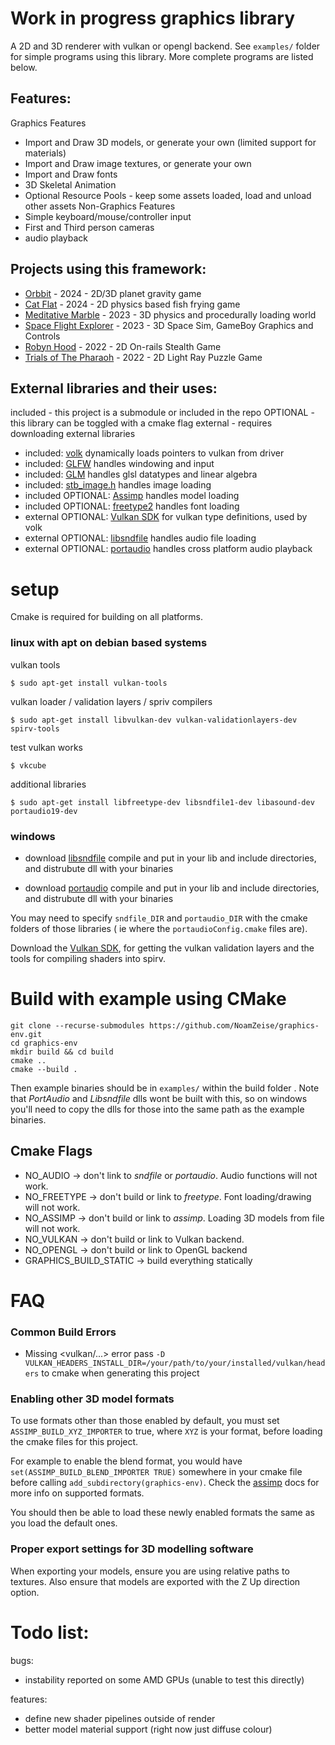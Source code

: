 # Work in progress graphics library
A 2D and 3D renderer with vulkan or opengl backend.
See `examples/` folder for simple programs using this library.
More complete programs are listed below.

## Features:

Graphics Features
* Import and Draw 3D models, or generate your own (limited support for materials)
* Import and Draw image textures, or generate your own
* Import and Draw fonts
* 3D Skeletal Animation
* Optional Resource Pools - keep some assets loaded, load and unload other assets
Non-Graphics Features
* Simple keyboard/mouse/controller input 
* First and Third person cameras
* audio playback

## Projects using this framework:
* [Orbbit](https://github.com/NoamZeise/dsg-2024) - 2024 - 2D/3D planet gravity game
* [Cat Flat](https://github.com/NoamZeise/GGJ2024) - 2024 - 2D physics based fish frying game
* [Meditative Marble](https://github.com/NoamZeise/MeditativeMarble) - 2023 - 3D physics and procedurally loading world 
* [Space Flight Explorer](https://github.com/NoamZeise/gbjam11) - 2023 - 3D Space Sim, GameBoy Graphics and Controls
* [Robyn Hood](https://github.com/NoamZeise/Robyn-Hood) - 2022 - 2D On-rails Stealth Game
* [Trials of The Pharaoh](https://github.com/NoamZeise/TrailsOfThePharaoh) - 2022 - 2D Light Ray Puzzle Game

## External libraries and their uses:

included - this project is a submodule or included in the repo
OPTIONAL - this library can be toggled with a cmake flag
external - requires downloading external libraries

* included: [volk](https://github.com/zeux/volk) dynamically loads pointers to vulkan from driver
* included: [GLFW](https://www.glfw.org/) handles windowing and input
* included: [GLM](https://github.com/g-truc/glm) handles glsl datatypes and linear algebra
* included: [stb_image.h](https://github.com/nothings/stb) handles image loading
* included OPTIONAL:   [Assimp](https://github.com/assimp/assimp) handles model loading
* included OPTIONAL:   [freetype2](https://freetype.org/) handles font loading
* external OPTIONAL:   [Vulkan SDK](https://vulkan.lunarg.com/) for vulkan type definitions, used by volk
* external OPTIONAL:   [libsndfile](https://github.com/libsndfile/libsndfile) handles audio file loading
* external OPTIONAL:   [portaudio](http://www.portaudio.com/) handles cross platform audio playback

# setup

Cmake is required for building on all platforms.

### linux with apt on debian based systems
vulkan tools
```
$ sudo apt-get install vulkan-tools
```
vulkan loader / validation layers / spriv compilers
```
$ sudo apt-get install libvulkan-dev vulkan-validationlayers-dev spirv-tools
```
test vulkan works
```
$ vkcube
```
additional libraries
```
$ sudo apt-get install libfreetype-dev libsndfile1-dev libasound-dev portaudio19-dev
```

### windows

* download [libsndfile](http://www.mega-nerd.com/libsndfile/#Download) compile and put in your lib and include directories, and distrubute dll with your binaries

* download [portaudio](http://files.portaudio.com/docs/v19-doxydocs/compile_windows.html) compile and put in your lib and include directories, and distrubute dll with your binaries

You may need to specify `sndfile_DIR` and `portaudio_DIR` with the cmake folders of those libraries ( ie where the `portaudioConfig.cmake` files are).

Download the [Vulkan SDK](https://www.lunarg.com/vulkan-sdk/), for getting the vulkan validation layers and the tools for compiling shaders into spirv.

# Build with example using CMake

```
git clone --recurse-submodules https://github.com/NoamZeise/graphics-env.git
cd graphics-env
mkdir build && cd build
cmake ..
cmake --build .
```
Then example binaries should be in `examples/` within the build folder . Note that _PortAudio_ and _Libsndfile_ dlls wont be built with this, so on windows you'll need to copy the dlls for those into the same path as the example binaries.

## Cmake Flags

* NO\_AUDIO -> don't link to _sndfile_ or _portaudio_. Audio functions will not work.
* NO\_FREETYPE -> don't build or link to _freetype_. Font loading/drawing will not work.
* NO\_ASSIMP -> don't build or link to _assimp_. Loading 3D models from file will not work. 
* NO\_VULKAN -> don't build or link to Vulkan backend.
* NO\_OPENGL -> don't build or link to OpenGL backend
* GRAPHICS\_BUILD\_STATIC -> build everything statically


# FAQ

### Common Build Errors

* Missing <vulkan/...> error
pass `-D VULKAN_HEADERS_INSTALL_DIR=/your/path/to/your/installed/vulkan/headers`
to cmake when generating this project

### Enabling other 3D model formats

To use formats other than those enabled by default, you must set `ASSIMP_BUILD_XYZ_IMPORTER` to true, where `XYZ` is your format, before loading the cmake files for this project.

For example to enable the blend format, you would have `set(ASSIMP_BUILD_BLEND_IMPORTER TRUE)` somewhere in your cmake file before calling `add_subdirectory(graphics-env)`. 
Check the [assimp](https://assimp.org/) docs for more info 
on supported formats.

You should then be able to load these newly enabled formats the same as you load the default ones.

### Proper export settings for 3D modelling software

When exporting your models, ensure you are using relative paths to textures.
Also ensure that models are exported with the Z Up direction option.

# Todo list:
bugs:
* instability reported on some AMD GPUs (unable to test this directly)

features:
* define new shader pipelines outside of render
* better model material support (right now just diffuse colour)
